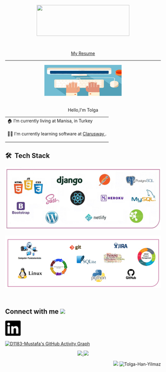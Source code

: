 <p align="center"><img src="./back.gif" width="300px" height="100px"></p> <br>
<p  align="center"><a href="#">My Resume</a></p>
<hr>
<p align="center"><img src="./başlık.gif" width="250px" height="100px"><br><br><br>Hello,I'm Tolga</p>





<div align="center">
        <table>
            <tr>
                <td>🏠 I’m currently living at Manisa, in Turkey</td>
            </tr>
            <tr>
                <td><p>👨‍💻 I'm currently learning software at <a href = "https://clarusway.com" target = "_blank"> Clarusway </a>.</td>
            </tr>
        </table>
</div>

    

<h2>🛠 &nbsp;Tech Stack</h2>
<p><img src="./tools.png"></p>
<p><img src="./tools2.png"></p>

<br>

<h2> Connect with me <img src='https://raw.githubusercontent.com/ShahriarShafin/ShahriarShafin/main/Assets/handshake.gif' width="100px"> </h2>

<a href = "https://www.linkedin.com/in/tolga-han-y%C4%B1lmaz-2b79961ba/" targer = "_blank"> <img src="./Ekran görüntüsü 2021-12-31 040113.png" width="50px"></a>


[![D1183-Mustafa's GitHub Activity Graph](https://activity-graph.herokuapp.com/graph?username=Tolga-Han-Yilmaz&theme=tokyonight)](https://git.io/praveenscience)

<p align="center">
<a href="https://github.com/Tolga-Han-Yilmaz">
  <img height="180em" src="./kedi.gif"/>
  <img height="180em" src="https://github-readme-stats-eight-theta.vercel.app/api/top-langs/?username=Tolga-Han-Yilmaz&layout=compact&langs_count=8&theme=algolia"/>
</a>
</p>

<p align="right"><img src="https://github.com/Tolga-Han-Yilmaz/Tolga-Han-Yilmaz/blob/main/kedi.gif" width="70px"> <img src="https://komarev.com/ghpvc/?username=Tolga-Han-Yilmaz"            alt="Tolga-Han-Yilmaz" /> </p>

